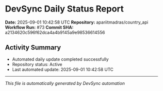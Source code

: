 # DevSync Daily Status Report

**Date:** 2025-09-01 10:42:58 UTC
**Repository:** apariitmadras/country_api
**Workflow Run:** #73
**Commit SHA:** a2134620c596f62dca4a4b9145a9e98536614556

## Activity Summary
- Automated daily update completed successfully
- Repository status: Active
- Last automated update: 2025-09-01 10:42:58 UTC

---
*This file is automatically generated by DevSync automation*
